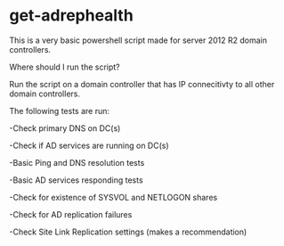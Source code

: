 # get-adrephealth

This is a very basic powershell script made for server 2012 R2 domain controllers. 

Where should I run the script?

Run the script on a domain controller that has IP connecitivty to all other domain controllers.


                                  
The following tests are run:

-Check primary DNS on DC(s)

-Check if AD services are running on DC(s)

-Basic Ping and DNS resolution tests

-Basic AD services responding tests

-Check for existence of SYSVOL and NETLOGON shares

-Check for AD replication failures

-Check Site Link Replication settings (makes a recommendation)
